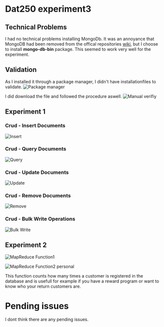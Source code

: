 # Dat250 experiment3

## Technical Problems

I had no technical problems installing MongoDb. It was an annoyance that MongoDB had been removed from the offical repositories [wiki](https://wiki.archlinux.org/title/MongoDB),
but I choose to install **mongo-db-bin** package. This seemed to work very well for the experiment.

## Validation

As I installed it through a package manager, I didn't have installationfiles to validate.
![Package manager](https://github.com/Gudolv/dat250oblig1/blob/main/Screenshots/PacketHashSum.png)

I did download the file and followed the procedure aswell.
![Manual verifiy](https://github.com/Gudolv/dat250oblig1/blob/main/Screenshots/SigVerify.png)

## Experiment 1

### Crud - Insert Documents

![Insert](https://github.com/Gudolv/dat250oblig1/blob/main/Screenshots/InsertDoc.png)

### Crud - Query Documents

![Query](https://github.com/Gudolv/dat250oblig1/blob/main/Screenshots/QueryDoc.png)

### Crud - Update Documents

![Update](https://github.com/Gudolv/dat250oblig1/blob/main/Screenshots/UpdateDoc.png)

### Crud  - Remove Documents

![Remove](https://github.com/Gudolv/dat250oblig1/blob/main/Screenshots/RemoveDoc.png)

### Crud - Bulk Write Operations

![Bulk Write](https://github.com/Gudolv/dat250oblig1/blob/main/Screenshots/BulkWriteDoc.png)


## Experiment 2

![MapReduce Function1](https://github.com/Gudolv/dat250oblig1/blob/main/Screenshots/MapReductionAggregateExp.png)

![MapReduce Function2 personal](https://github.com/Gudolv/dat250oblig1/blob/main/Screenshots/MapReduceExp2.png)

This function counts how many times a customer is registered in the database and is usefull for example if you have a reward program or want to know who your return customers are. 

# Pending issues
I dont think there are any pending issues. 
